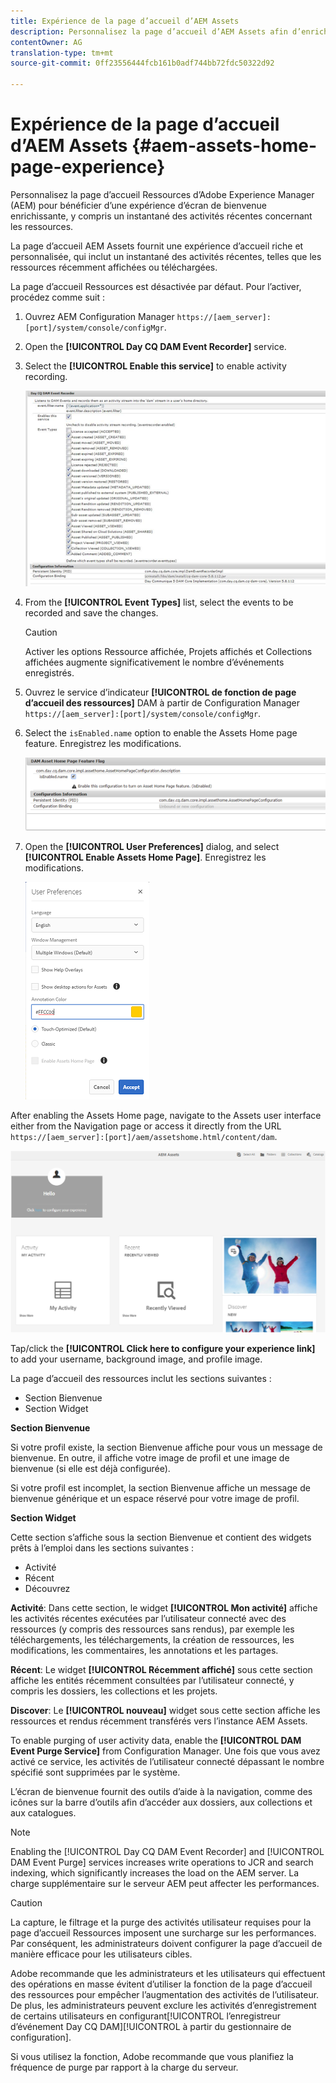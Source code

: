 ```yaml
---
title: Expérience de la page d’accueil d’AEM Assets
description: Personnalisez la page d’accueil d’AEM Assets afin d’enrichir l’expérience de l’écran de bienvenue, avec notamment un instantané des activités récentes concernant les ressources.
contentOwner: AG
translation-type: tm+mt
source-git-commit: 0ff23556444fcb161b0adf744bb72fdc50322d92

---
```



# Expérience de la page d’accueil d’AEM Assets {#aem-assets-home-page-experience}

Personnalisez la page d’accueil Ressources d’Adobe Experience Manager (AEM) pour bénéficier d’une expérience d’écran de bienvenue enrichissante, y compris un instantané des activités récentes concernant les ressources.

La page d’accueil AEM Assets fournit une expérience d’accueil riche et personnalisée, qui inclut un instantané des activités récentes, telles que les ressources récemment affichées ou téléchargées.

La page d’accueil Ressources est désactivée par défaut. Pour l’activer, procédez comme suit :

1. Ouvrez AEM Configuration Manager `https://[aem_server]:[port]/system/console/configMgr`.
1. Open the **[!UICONTROL Day CQ DAM Event Recorder]** service.
1. Select the **[!UICONTROL Enable this service]** to enable activity recording.

   ![chlimage_1-250](assets/chlimage_1-250.png)

1. From the **[!UICONTROL Event Types]** list, select the events to be recorded and save the changes.

   >[!CAUTION]
   >
   >Activer les options Ressource affichée, Projets affichés et Collections affichées augmente significativement le nombre d’événements enregistrés.

1. Ouvrez le service d’indicateur **[!UICONTROL de fonction de page d’accueil des ressources]** DAM à partir de Configuration Manager `https://[aem_server]:[port]/system/console/configMgr`.
1. Select the `isEnabled.name` option to enable the Assets Home page feature. Enregistrez les modifications.

   ![chlimage_1-251](assets/chlimage_1-251.png)

1. Open the **[!UICONTROL User Preferences]** dialog, and select **[!UICONTROL Enable Assets Home Page]**. Enregistrez les modifications.

   ![Activer la page d’accueil des fichiers dans la boîte de dialogue Préférences utilisateur](assets/Annotation-color.png)

After enabling the Assets Home page, navigate to the Assets user interface either from the Navigation page or access it directly from the URL `https://[aem_server]:[port]/aem/assetshome.html/content/dam`.

![configurer le lien d’expérience dans l’interface utilisateur Ressources](assets/config-experience-link.png)

Tap/click the **[!UICONTROL Click here to configure your experience link]** to add your username, background image, and profile image.

La page d’accueil des ressources inclut les sections suivantes :

* Section Bienvenue
* Section Widget

**Section Bienvenue**

Si votre profil existe, la section Bienvenue affiche pour vous un message de bienvenue. En outre, il affiche votre image de profil et une image de bienvenue (si elle est déjà configurée).

Si votre profil est incomplet, la section Bienvenue affiche un message de bienvenue générique et un espace réservé pour votre image de profil.

**Section Widget**

Cette section s’affiche sous la section Bienvenue et contient des widgets prêts à l’emploi dans les sections suivantes :

* Activité
* Récent
* Découvrez

**Activité**: Dans cette section, le widget **[!UICONTROL Mon activité]** affiche les activités récentes exécutées par l’utilisateur connecté avec des ressources (y compris des ressources sans rendus), par exemple les téléchargements, les téléchargements, la création de ressources, les modifications, les commentaires, les annotations et les partages.

**Récent**: Le widget **[!UICONTROL Récemment affiché]** sous cette section affiche les entités récemment consultées par l’utilisateur connecté, y compris les dossiers, les collections et les projets.

**Discover**: Le **[!UICONTROL nouveau]** widget sous cette section affiche les ressources et rendus récemment transférés vers l’instance AEM Assets.

To enable purging of user activity data, enable the **[!UICONTROL DAM Event Purge Service]** from Configuration Manager. Une fois que vous avez activé ce service, les activités de l’utilisateur connecté dépassant le nombre spécifié sont supprimées par le système.

L’écran de bienvenue fournit des outils d’aide à la navigation, comme des icônes sur la barre d’outils afin d’accéder aux dossiers, aux collections et aux catalogues.

>[!NOTE]
>
>Enabling the [!UICONTROL Day CQ DAM Event Recorder] and [!UICONTROL DAM Event Purge] services increases write operations to JCR and search indexing, which significantly increases the load on the AEM server. La charge supplémentaire sur le serveur AEM peut affecter les performances.

>[!CAUTION]
>
>La capture, le filtrage et la purge des activités utilisateur requises pour la page d’accueil Ressources imposent une surcharge sur les performances. Par conséquent, les administrateurs doivent configurer la page d’accueil de manière efficace pour les utilisateurs cibles.
>
>Adobe recommande que les administrateurs et les utilisateurs qui effectuent des opérations en masse évitent d’utiliser la fonction de la page d’accueil des ressources pour empêcher l’augmentation des activités de l’utilisateur.  De plus, les administrateurs peuvent exclure les activités d’enregistrement de certains utilisateurs en configurant[!UICONTROL  l’enregistreur d’événement Day CQ DAM][!UICONTROL  à partir du gestionnaire de configuration].
>
>Si vous utilisez la fonction, Adobe recommande que vous planifiez la fréquence de purge par rapport à la charge du serveur.
